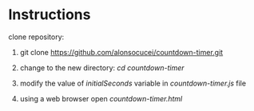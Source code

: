 # Instructions
clone repository:

1. git clone https://github.com/alonsocucei/countdown-timer.git

2. change to the new directory: _cd countdown-timer_

3. modify the value of _initialSeconds_ variable in _countdown-timer.js_ file

4. using a web browser open _countdown-timer.html_